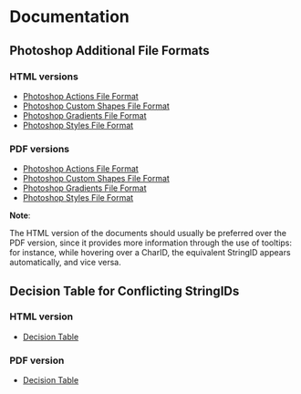 # Documentation

## Photoshop Additional File Formats

### HTML versions

- [Photoshop Actions File Format](actions-file-format.html)
- [Photoshop Custom Shapes File Format](custom-shapes-file-format.html)
- [Photoshop Gradients File Format](gradients-file-format.html)
- [Photoshop Styles File Format](styles-file-format.html)

### PDF versions

- [Photoshop Actions File Format](actions-file-format.pdf)
- [Photoshop Custom Shapes File Format](custom-shapes-file-format.pdf)
- [Photoshop Gradients File Format](gradients-file-format.pdf)
- [Photoshop Styles File Format](styles-file-format.pdf)

**Note**:

The HTML version of the documents should usually be preferred over the PDF version, since it provides more information through the use of tooltips: for instance, while hovering over a CharID, the equivalent StringID appears automatically, and vice versa.

## Decision Table for Conflicting StringIDs

### HTML version

- [Decision Table](decision-table.html)

### PDF version

- [Decision Table](decision-table.pdf)


